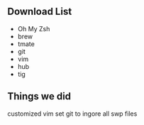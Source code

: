 ## Download List
* Oh My Zsh
* brew 
* tmate
* git
* vim
* hub
* tig

## Things we did

customized vim
set git to ingore all swp files


